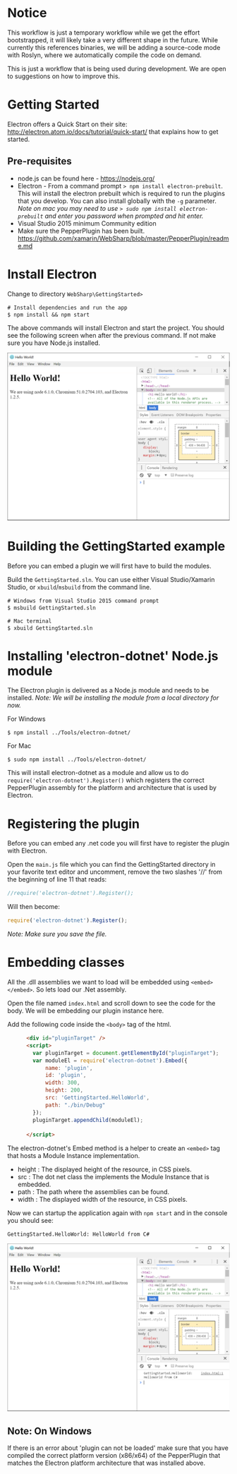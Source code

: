 
Notice
======

This workflow is just a temporary workflow while we get the effort bootstrapped, it will likely take a very
different shape in the future.   While currently this references binaries, we will be adding a source-code
mode with Roslyn, where we automatically compile the code on demand.

This is just a workflow that is being used during development.   We are open to suggestions on how to improve
this.

Getting Started
===============

Electron offers a Quick Start on their site: http://electron.atom.io/docs/tutorial/quick-start/ that explains how to get started.

Pre-requisites
---
- node.js can be found here - https://nodejs.org/
- Electron - From a command prompt ```> npm install electron-prebuilt```.  This will install the electron prebuilt which is required to run the plugins that you develop.  You can also install globally with the ```-g``` parameter. *Note on mac you may need to use ```> sudo npm install electron-prebuilt``` and enter you password when prompted and hit enter.*
- Visual Studio 2015 minimum Community edition
- Make sure the PepperPlugin has been built.  https://github.com/xamarin/WebSharp/blob/master/PepperPlugin/readme.md


Install Electron
===

Change to directory ```WebSharp\GettingStarted>```

```shell
# Install dependencies and run the app
$ npm install && npm start
```

The above commands will install Electron and start the project.  You should see the following screen when after the previous command.
If not make sure you have Node.js installed.

![electron_quick_start](../GettingStarted/screenshots/electron-quick-start.PNG)


Building the GettingStarted example
===

Before you can embed a plugin we will first have to build the modules.

Build the `GettingStarted.sln`.   You can use either Visual Studio/Xamarin Studio, or `xbuild`/`msbuild` from the command line.

```shell
# Windows from Visual Studio 2015 command prompt
$ msbuild GettingStarted.sln
```

```shell
# Mac terminal
$ xbuild GettingStarted.sln
```


Installing 'electron-dotnet' Node.js module
===

The Electron plugin is delivered as a Node.js module and needs to be installed.  *Note: We will be installing the module from a local directory for now.*

For Windows
```shell
$ npm install ../Tools/electron-dotnet/
```

For Mac
```shell
$ sudo npm install ../Tools/electron-dotnet/
```

This will install electron-dotnet as a module and allow us to do ```require('electron-dotnet').Register()``` which registers the correct PepperPlugin assembly for the platform and architecture that is used by Electron.


Registering the plugin
===

Before you can embed any .net code you will first have to register the plugin with Electron.

Open the ```main.js``` file which you can find the GettingStarted directory in your favorite text editor and uncomment, remove the two slashes '//' from the beginning of line 11 that reads:

```javascript
//require('electron-dotnet').Register();
```

Will then become:

```javascript
require('electron-dotnet').Register();
```

*Note: Make sure you save the file.*


Embedding classes
===

All the .dll assemblies we want to load will be embedded using ```<embed></embed>```.  So lets load our .Net assembly.

Open the file named ```index.html``` and scroll down to see the code for the body.  We will be embedding our plugin instance here.

Add the following code inside the ```<body>``` tag of the html.

```html
      <div id="pluginTarget" />
      <script>
        var pluginTarget = document.getElementById("pluginTarget");
        var moduleEl = require('electron-dotnet').Embed({
            name: 'plugin',
            id: 'plugin',
            width: 300,
            height: 200,
            src: 'GettingStarted.HelloWorld',
            path: "./bin/Debug"
        });
        pluginTarget.appendChild(moduleEl);

      </script>
```

The electron-dotnet's Embed method is a helper to create an ```<embed>``` tag that hosts a Module Instance implementation.

- height : The displayed height of the resource, in CSS pixels.
- src : The dot net class the implements the Module Instance that is embedded.
- path : The path where the assemblies can be found.
- width : The displayed width of the resource, in CSS pixels.

Now we can startup the application again with ```npm start``` and in the console you should see:

```
GettingStarted.HelloWorld: HelloWorld from C#
```
![GettingStarted](../GettingStarted/screenshots/GettingStarted.PNG)

Note: On Windows
---
If there is an error about 'plugin can not be loaded' make sure that you have compiled the correct platform version (x86/x64) of the PepperPlugin that matches the Electron platform architecture that was installed above.
